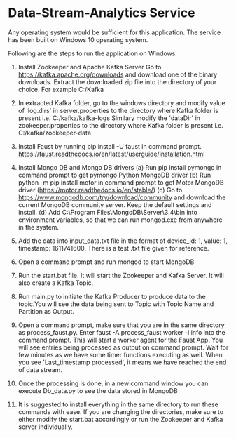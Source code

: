 # Data-Stream-Analytics Service

Any operating system would be sufficient for this application. The service has been built on Windows 10 operating system.

Following are the steps to run the application on Windows:

1. Install Zookeeper and Apache Kafka Server
Go to https://kafka.apache.org/downloads and download one of the binary downloads. Extract the downloaded zip file into the directory of your choice.
For example C:/Kafka

2. In extracted Kafka folder, go to the windows directory and modify value of 'log.dirs' in server.properties to the directory where Kafka folder is present i.e. C:/kafka/kafka-logs
Similary modify the 'dataDir' in zookeeper.properties to the directory where Kafka folder is present i.e. C:/kafka/zookeeper-data

3. Install Faust by running pip install -U faust in command prompt.
https://faust.readthedocs.io/en/latest/userguide/installation.html

4. Install Mongo DB and Mongo DB drivers
   (a) Run pip install pymongo in command prompt to get pymongo Python MongoDB driver
   (b) Run python -m pip install motor in command prompt to get Motor MongoDB driver (https://motor.readthedocs.io/en/stable/)
   (c) Go to https://www.mongodb.com/try/download/community and download the current MongoDB community server. Keep the default settings and install.
   (d) Add C:\Program Files\MongoDB\Server\3.4\bin into environment variables, so that we can run mongod.exe from anywhere in the system.

5. Add the data into input_data.txt file in the format of device_id: 1, value: 1, timestamp: 1611741600. There is a test .txt file given for reference.

6. Open a command prompt and run mongod to start MongoDB

7. Run the start.bat file. It will start the Zookeeper and Kafka Server. It will also create a Kafka Topic.

8. Run main.py to initiate the Kafka Producer to produce data to the topic.You will see the data being sent to Topic with Topic Name and Partition as Output.

8. Open a command prompt, make sure that you are in the same directory as process_faust.py. Enter faust -A process_faust worker -l info into the command prompt. This will start a worker agent for the Faust App.
You will see entries being processed as output on command prompt. Wait for few minutes as we have some timer functions executing as well. When you see 'Last_timestamp processed', it means we have reached the end of data stream.

9. Once the processing is done, in a new command window you can execute Db_data.py to see the data stored in MongoDB

10. It is suggested to install everything in the same directory to run these commands with ease. If you are changing the directories, make sure to either modify the start.bat accordingly or run the Zookeeper and Kafka server individually.


